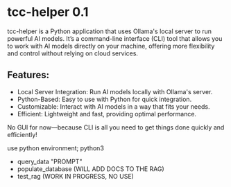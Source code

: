# tcc-helper 0.1

tcc-helper is a Python application that uses Ollama's local server to run powerful AI models. It’s a command-line interface (CLI) tool that allows you to work with AI models directly on your machine, offering more flexibility and control without relying on cloud services.

## Features:

- Local Server Integration: Run AI models locally with Ollama's server.
- Python-Based: Easy to use with Python for quick integration.
- Customizable: Interact with AI models in a way that fits your needs.
- Efficient: Lightweight and fast, providing optimal performance.

No GUI for now—because CLI is all you need to get things done quickly and efficiently!


use python environment;
python3 <commands>

- query_data "PROMPT"
- populate_database (WILL ADD DOCS TO THE RAG)
- test_rag (WORK IN PROGRESS, NO USE)

